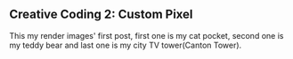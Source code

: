## Creative Coding 2: Custom Pixel

This my render images' first post, first one is my cat pocket, second one is my teddy bear and last one is my city TV tower(Canton Tower). 
